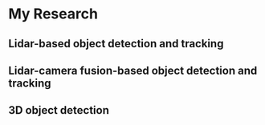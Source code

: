 # My Research

## Lidar-based object detection and tracking 

## Lidar-camera fusion-based object detection and tracking

## 3D object detection




